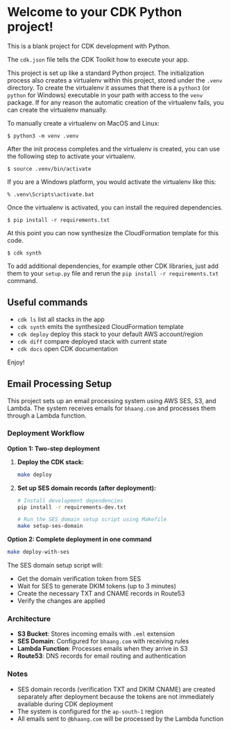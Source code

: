 
# Welcome to your CDK Python project!

This is a blank project for CDK development with Python.

The `cdk.json` file tells the CDK Toolkit how to execute your app.

This project is set up like a standard Python project.  The initialization
process also creates a virtualenv within this project, stored under the `.venv`
directory.  To create the virtualenv it assumes that there is a `python3`
(or `python` for Windows) executable in your path with access to the `venv`
package. If for any reason the automatic creation of the virtualenv fails,
you can create the virtualenv manually.

To manually create a virtualenv on MacOS and Linux:

```
$ python3 -m venv .venv
```

After the init process completes and the virtualenv is created, you can use the following
step to activate your virtualenv.

```
$ source .venv/bin/activate
```

If you are a Windows platform, you would activate the virtualenv like this:

```
% .venv\Scripts\activate.bat
```

Once the virtualenv is activated, you can install the required dependencies.

```
$ pip install -r requirements.txt
```

At this point you can now synthesize the CloudFormation template for this code.

```
$ cdk synth
```

To add additional dependencies, for example other CDK libraries, just add
them to your `setup.py` file and rerun the `pip install -r requirements.txt`
command.

## Useful commands

 * `cdk ls`          list all stacks in the app
 * `cdk synth`       emits the synthesized CloudFormation template
 * `cdk deploy`      deploy this stack to your default AWS account/region
 * `cdk diff`        compare deployed stack with current state
 * `cdk docs`        open CDK documentation

Enjoy!

## Email Processing Setup

This project sets up an email processing system using AWS SES, S3, and Lambda. The system receives emails for `bhaang.com` and processes them through a Lambda function.

### Deployment Workflow

**Option 1: Two-step deployment**
1. **Deploy the CDK stack:**
   ```bash
   make deploy
   ```

2. **Set up SES domain records (after deployment):**
   ```bash
   # Install development dependencies
   pip install -r requirements-dev.txt
   
   # Run the SES domain setup script using Makefile
   make setup-ses-domain
   ```

**Option 2: Complete deployment in one command**
```bash
make deploy-with-ses
```

   The SES domain setup script will:
   - Get the domain verification token from SES
   - Wait for SES to generate DKIM tokens (up to 3 minutes)
   - Create the necessary TXT and CNAME records in Route53
   - Verify the changes are applied

### Architecture

- **S3 Bucket**: Stores incoming emails with `.eml` extension
- **SES Domain**: Configured for `bhaang.com` with receiving rules
- **Lambda Function**: Processes emails when they arrive in S3
- **Route53**: DNS records for email routing and authentication

### Notes

- SES domain records (verification TXT and DKIM CNAME) are created separately after deployment because the tokens are not immediately available during CDK deployment
- The system is configured for the `ap-south-1` region
- All emails sent to `@bhaang.com` will be processed by the Lambda function
